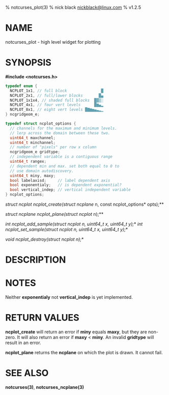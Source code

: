 % notcurses_plot(3)
% nick black <nickblack@linux.com>
% v1.2.5

# NAME

notcurses_plot - high level widget for plotting

# SYNOPSIS

**#include <notcurses.h>**

```c
typedef enum {
  NCPLOT_1x1, // full block               █
  NCPLOT_2x1, // full/lower blocks       █▄
  NCPLOT_1x1x4, // shaded full blocks  █▓▒░
  NCPLOT_4x1, // four vert levels      █▆▄▂
  NCPLOT_8x1, // eight vert levels █▇▆▅▄▃▂▁
} ncgridgeom_e;

typedef struct ncplot_options {
  // channels for the maximum and minimum levels.
  // lerp across the domain between these two.
  uint64_t maxchannel;
  uint64_t minchannel;
  // number of "pixels" per row x column
  ncgridgeom_e gridtype;
  // independent variable is a contiguous range
  uint64_t rangex;
  // dependent min and max. set both equal to 0 to
  // use domain autodiscovery.
  uint64_t miny, maxy;
  bool labelaxisd;     // label dependent axis
  bool exponentialy;   // is dependent exponential?
  bool vertical_indep; // vertical independent variable
} ncplot_options;
```

**struct ncplot* ncplot_create(struct ncplane* n, const ncplot_options* opts);**

**struct ncplane* ncplot_plane(struct ncplot* n);**

**int ncplot_add_sample(struct ncplot* n, uint64_t x, uint64_t y);**
**int ncplot_set_sample(struct ncplot* n, uint64_t x, uint64_t y);**

**void ncplot_destroy(struct ncplot* n);**

# DESCRIPTION

# NOTES

Neither **exponentialy** not **vertical_indep** is yet implemented.

# RETURN VALUES

**ncplot_create** will return an error if **miny** equals **maxy**, but they
are non-zero. It will also return an error if **maxy** < **miny**. An invalid
**gridtype** will result in an error.

**ncplot_plane** returns the **ncplane** on which the plot is drawn. It cannot
fail.

# SEE ALSO

**notcurses(3)**,
**notcurses_ncplane(3)**

